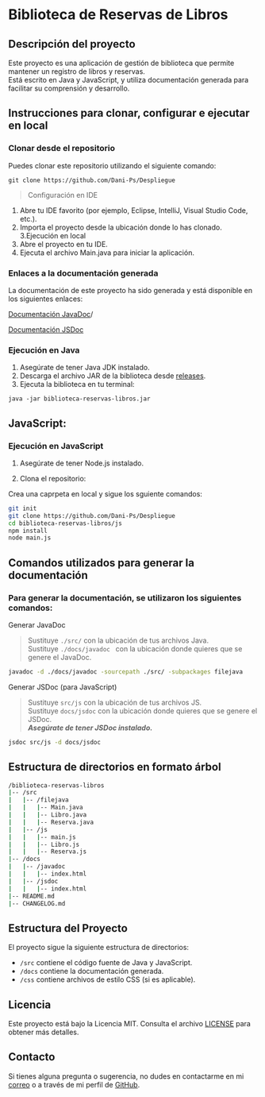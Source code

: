 # Biblioteca de Reservas de Libros

## Descripción del proyecto

Este proyecto es una aplicación de gestión de biblioteca que permite mantener un registro de libros y reservas.<br /> Está escrito en Java y JavaScript, y utiliza documentación generada para facilitar su comprensión y desarrollo.

## Instrucciones para clonar, configurar e ejecutar en local

### Clonar desde el repositorio

Puedes clonar este repositorio utilizando el siguiente comando:


``git clone https://github.com/Dani-Ps/Despliegue``

> Configuración en IDE

1. Abre tu IDE favorito (por ejemplo, Eclipse, IntelliJ, Visual Studio Code, etc.).
2. Importa el proyecto desde la ubicación donde lo has clonado.
3.Ejecución en local
4. Abre el proyecto en tu IDE.
5. Ejecuta el archivo Main.java para iniciar la aplicación.
   
### Enlaces a la documentación generada
La documentación de este proyecto ha sido generada y está disponible en los siguientes enlaces:

[Documentación JavaDoc](./docs/javadoc/index.html)/

[Documentación JSDoc](./docs/jsdoc/index.html)

### Ejecución en Java

1. Asegúrate de tener Java JDK instalado.
2. Descarga el archivo JAR de la biblioteca desde [releases]([enlace-a-tus-releases](https://www.java.com/es/download/manual.jsp)).
3. Ejecuta la biblioteca en tu terminal:

``java -jar biblioteca-reservas-libros.jar``


## JavaScript:
### **Ejecución en JavaScript**

1. Asegúrate de tener Node.js instalado.

2. Clona el repositorio:

Crea una caprpeta en local y sigue los sguiente comandos: 
```bash
git init
git clone https://github.com/Dani-Ps/Despliegue
cd biblioteca-reservas-libros/js
npm install
node main.js
```

## Comandos utilizados para generar la documentación

### Para generar la documentación, se utilizaron los siguientes comandos:

 Generar JavaDoc
 > Sustituye `./src/` con la ubicación de tus archivos Java.<br />
 > Sustituye `./docs/javadoc ` con la ubicación donde quieres que se genere el JavaDoc.

```bash
javadoc -d ./docs/javadoc -sourcepath ./src/ -subpackages filejava
```

 Generar JSDoc (para JavaScript)
 > Sustituye `src/js` con la ubicación de tus archivos JS.<br />
 > Sustituye `docs/jsdoc` con la ubicación donde quieres que se genere el JSDoc.<br />
 ***Asegúrate de tener JSDoc instalado.***

 ```bash
jsdoc src/js -d docs/jsdoc
```

## Estructura de directorios en formato árbol

```bash
/biblioteca-reservas-libros
|-- /src
|   |-- /filejava
|   |   |-- Main.java
|   |   |-- Libro.java
|   |   |-- Reserva.java
|   |-- /js
|   |   |-- main.js
|   |   |-- Libro.js
|   |   |-- Reserva.js
|-- /docs
|   |-- /javadoc
|   |   |-- index.html
|   |-- /jsdoc
|   |   |-- index.html
|-- README.md
|-- CHANGELOG.md
```

## Estructura del Proyecto

El proyecto sigue la siguiente estructura de directorios:

- `/src` contiene el código fuente de Java y JavaScript.
- `/docs` contiene la documentación generada.
- `/css` contiene archivos de estilo CSS (si es aplicable).

## Licencia

Este proyecto está bajo la Licencia MIT. Consulta el archivo [LICENSE](LICENSE) para obtener más detalles.

## Contacto

Si tienes alguna pregunta o sugerencia, no dudes en contactarme en mi [correo](dperser837@g.educaand.es) o a través de mi perfil de [GitHub](https://github.com/Dani-Ps).
